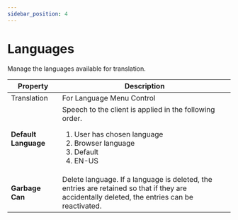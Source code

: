 ```yaml
---
sidebar_position: 4
---
```


# Languages

Manage the languages available for translation.


| **Property** | **Description** |
| --- | --- |
| Translation | For Language Menu Control |
| **Default Language** | Speech to the client is applied in the following order. <ol> <li> User has chosen language</li><li>Browser language </li><li>Default</li><li>EN-US </li> </ol>|
| **Garbage Can** | Delete language. If a language is deleted, the entries are retained so that if they are accidentally deleted, the entries can be reactivated. |
